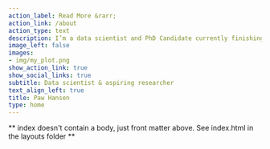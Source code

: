 ```yaml
---
action_label: Read More &rarr;
action_link: /about
action_type: text
description: I’m a data scientist and PhD Candidate currently finishing my dissertation in Political Science at the University of Copenhagen. My research centers on welfare encounters between frontline workers and their clients. 
image_left: false
images:
- img/my_plot.png
show_action_link: true
show_social_links: true
subtitle: Data scientist & aspiring researcher
text_align_left: true
title: Paw Hansen
type: home
---
```


** index doesn't contain a body, just front matter above.
See index.html in the layouts folder **
